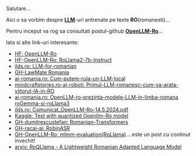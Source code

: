 Salutare...

Aici o sa vorbim despre [**LLM**](https://github.com/NVIDIA/NeMo-Guardrails)-uri antrenate pe texte **RO**(romanesti)...

Pentru inceput va rog sa consultati postul-github [**OpenLLM-Ro**](https://github.com/OpenLLM-Ro)...

Iata si alte link-uri interesante:

 - [HF: OpenLLM-Ro](https://huggingface.co/OpenLLM-Ro)
 - [HF-OpenLLM-Ro: RoLlama2-7b-Instruct](https://huggingface.co/OpenLLM-Ro/RoLlama2-7b-Instruct)
 - [ilds.ro: LLM-for-romanian](https://ilds.ro/llm-for-romanian/)
 - [GH-LawMate Romania](https://github.com/DorobantuDiana/Legal-LLM)
 - [ai-romania.ro: Cum-putem-rula-un-LLM-local](https://ai-romania.ro/cum-putem-rula-un-llm-local/)
 - [mindcraftstories.ro-ai-roboti: Primul-LLM-romanesc-cum-va-arata-viitorul-IA-in-RO](https://mindcraftstories.ro/ai-roboti/primul-llm-romanesc-cum-va-arata-viitorul-inteligentei-artificiale-in-romania/)
 - [ai-romania.ro: OpenLLM-ro-prezinta-modele-LLM-in-limba-romana roGemma-si-roLlama3](https://ai-romania.ro/openllm-ro-prezinta-modele-llm-in-limba-romana-rogemma-si-rollama3/)
 - [ilds.ro: Comunicat_OpenLLM-Ro-14.5.2024.pdf](https://ilds.ro/wp-content/uploads/2024/05/Comunicat_OpenLLM-Ro-14.5.2024.pdf)
 - [Kaggle: Test with quantized Openllm-Ro model](https://www.kaggle.com/code/gpreda/test-with-quantized-openllm-ro-model)
 - [GH-dumitrescustefan: Romanian-Transformers](https://github.com/dumitrescustefan/Romanian-Transformers)
 - [GH-racai-ai: RobinASR](https://github.com/racai-ai/RobinASR)
 - [GH-OpenLLM-Ro: mlmm-evaluation(RoLlama)](https://github.com/OpenLLM-Ro/mlmm-evaluation)....este un post cu continut invechit!
 - [arxiv: RoQLlama - A Lightweight Romanian Adapted Language Model](https://arxiv.org/html/2410.04269v1)
